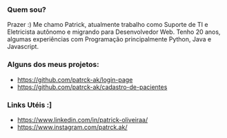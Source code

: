 ### Quem sou?
Prazer :)
Me chamo Patrick, atualmente trabalho como Suporte de TI e Eletricista autônomo e migrando para Desenvolvedor Web.
Tenho 20 anos, algumas experiências com Programação principalmente Python, Java e Javascript.

### Alguns dos meus projetos:
- https://github.com/patrck-ak/login-page
- https://github.com/patrck-ak/cadastro-de-pacientes 

### Links Utéis :]
- https://www.linkedin.com/in/patrick-oliveiraa/
- https://www.instagram.com/patrck.ak/
